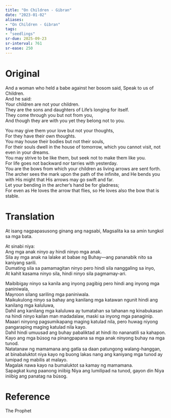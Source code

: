 ```yaml
---
title: "On Children - Gibran"
date: "2023-01-02"
aliases:
- "On Children - Gibran"
tags:
- "seedlings"
sr-due: 2025-09-23
sr-interval: 761
sr-ease: 250
---
```


# Original

And a woman who held a babe against her bosom said, Speak to us of Children.  
And he said:  
Your children are not your children.  
They are the sons and daughters of Life’s longing for itself.  
They come through you but not from you,  
And though they are with you yet they belong not to you.  

You may give them your love but not your thoughts,  
For they have their own thoughts.  
You may house their bodies but not their souls,  
For their souls dwell in the house of tomorrow, which you cannot visit, not even in your dreams.  
You may strive to be like them, but seek not to make them like you.  
For life goes not backward nor tarries with yesterday.  
You are the bows from which your children as living arrows are sent forth.  
The archer sees the mark upon the path of the infinite, and He bends you with His might that His arrows may go swift and far.  
Let your bending in the archer’s hand be for gladness;  
For even as He loves the arrow that flies, so He loves also the bow that is stable.  

# Translation

At isang nagpapasusong ginang ang nagsabi, Magsalita ka sa amin tungkol sa mga bata.  

At sinabi niya:  
Ang mga anak ninyo ay hindi ninyo mga anak.  
Sila ay mga anak na lalake at babae ng Buhay—ang pananabik nito sa kaniyang sarili.  
Dumating sila sa pamamagitan ninyo pero hindi sila nanggaling sa inyo,  
At kahit kasama ninyo sila, hindi ninyo sila pagmamay-ari.  

Maibibigay ninyo sa kanila ang inyong pagibig pero hindi ang inyong mga paniniwala,  
Mayroon silang sariling mga paniniwala.  
Maikukulong ninyo sa bahay ang kanilang mga katawan ngunit hindi ang kanilang mga kaluluwa,  
Dahil ang kanilang mga kaluluwa ay tumatahan sa tahanan ng kinabukasan na hindi ninyo kailan man madadalaw, maski sa inyong mga panaginip.  
Maaari ninyong pagsumikapang maging katulad nila, pero huwag niyong pangaraping maging katulad nila kayo.  
Dahil hindi umuusad ang buhay pabaliktad at hindi ito nananatili sa kahapon.  
Kayo ang mga búsog na pinangpapana sa mga anak ninyong buhay na mga tunod.  
Natatanaw ng mamamana ang gatla sa daan patungong walang-hanggan, at binabaluktot niya kayo ng buong lakas nang ang kaniyang mga tunod ay lumipad ng mabilis at malayo.  
Magalak nawa kayo na bumaluktot sa kamay ng mamamana.  
Sapagkat kung paanong iniibig Niya ang lumilipad na tunod, gayon din Niya iniibig ang panatag na búsog.  

# Reference

The Prophet